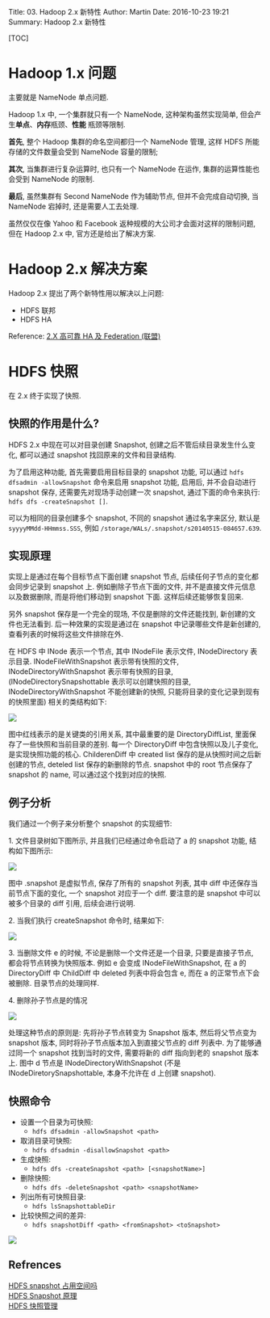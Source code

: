Title: 03. Hadoop 2.x 新特性
Author: Martin
Date: 2016-10-23 19:21
Summary: Hadoop 2.x 新特性

[TOC]

# Hadoop 1.x 问题
主要就是 NameNode 单点问题.

Hadoop 1.x 中, 一个集群就只有一个 NameNode, 这种架构虽然实现简单, 但会产生**单点**、**内存**瓶颈、**性能**
瓶颈等限制.

**首先**, 整个 Hadoop 集群的命名空间都归一个 NameNode 管理, 这样 HDFS 所能存储的文件数量会受到 NameNode 容量的限制;

**其次**, 当集群进行复杂运算时, 也只有一个 NameNode 在运作, 集群的运算性能也会受到 NameNode 的限制.

**最后**, 虽然集群有 Second NameNode 作为辅助节点, 但并不会完成自动切换, 当 NameNode 宕掉时, 还是需要人工去处理.

虽然仅仅在像 Yahoo 和 Facebook 返种规模的大公司才会面对这样的限制问题, 但在 Hadoop 2.x 中, 官方还是给出了解决方案.

# Hadoop 2.x 解决方案
Hadoop 2.x 提出了两个新特性用以解决以上问题:

- HDFS 联邦
- HDFS HA

Reference: [2.X 高可靠 HA 及 Federation (联盟)](http://www.smallcpp.cn/10-2x-gao-ke-kao-ha-ji-federation-lian-meng.html)

# HDFS 快照
在 2.x 终于实现了快照.

## 快照的作用是什么?
HDFS 2.x 中现在可以对目录创建 Snapshot, 创建之后不管后续目录发生什么变化, 都可以通过 snapshot 找回原来的文件和目录结构.

为了启用这种功能, 首先需要启用目标目录的 snapshot 功能, 可以通过 `hdfs dfsadmin -allowSnapshot` 命令来启用 snapshot 功能, 启用后, 并不会自动进行 snapshot 保存, 还需要先对现场手动创建一次 snapshot, 通过下面的命令来执行: `hdfs dfs -createSnapshot []`.

可以为相同的目录创建多个 snapshot, 不同的 snapshot 通过名字来区分, 默认是 `syyyyMMdd-HHmmss.SSS`, 例如 `/storage/WALs/.snapshot/s20140515-084657.639`.

## 实现原理
实现上是通过在每个目标节点下面创建 snapshot 节点, 后续任何子节点的变化都会同步记录到 snapshot 上. 例如删除子节点下面的文件, 并不是直接文件元信息以及数据删除, 而是将他们移动到 snapshot 下面. 这样后续还能够恢复回来.

另外 snapshot 保存是一个完全的现场, 不仅是删除的文件还能找到, 新创建的文件也无法看到. 后一种效果的实现是通过在 snapshot 中记录哪些文件是新创建的, 查看列表的时候将这些文件排除在外.

在 HDFS 中 INode 表示一个节点, 其中 INodeFile 表示文件, INodeDirectory 表示目录. INodeFileWithSnapshot 表示带有快照的文件, INodeDirectoryWithSnapshot 表示带有快照的目录, (INodeDirectorySnapshottable 表示可以创建快照的目录, INodeDirectoryWithSnapshot 不能创建新的快照, 只能将目录的变化记录到现有的快照里面) 相关的类结构如下:

![](http://www.smallcpp.cn/theme/images/Hadoop新特性/快照1.jpg)

图中红线表示的是关键类的引用关系, 其中最重要的是 DirectoryDiffList, 里面保存了一些快照和当前目录的差别. 每一个 DirectoryDiff 中包含快照以及儿子变化, 是实现快照功能的核心. ChilderenDiff 中 created list 保存的是从快照时间之后新创建的节点, deteled list 保存的新删除的节点. snapshot 中的 root 节点保存了 snapshot 的 name, 可以通过这个找到对应的快照.

## 例子分析
我们通过一个例子来分析整个 snapshot 的实现细节:

1\. 文件目录树如下图所示, 并且我们已经通过命令启动了 a 的 snapshot 功能, 结构如下图所示:

![](http://www.smallcpp.cn/theme/images/Hadoop新特性/快照2.jpg)

图中 .snapshot 是虚拟节点, 保存了所有的 snapshot 列表, 其中 diff 中还保存当前节点下面的变化, 一个 snapshot 对应于一个 diff. 要注意的是 snapshot 中可以被多个目录的 diff 引用, 后续会进行说明.

2\. 当我们执行 createSnapshot 命令时, 结果如下:

![](http://www.smallcpp.cn/theme/images/Hadoop新特性/快照3.jpg)

3\. 当删除文件 e 的时候, 不论是删除一个文件还是一个目录, 只要是直接子节点, 都会将节点转换为快照版本. 例如 e 会变成 INodeFileWithSnapshot, 在 a 的 DirectoryDiff 中 ChildDiff 中 deleted 列表中将会包含 e, 而在 a 的正常节点下会被删除. 目录节点的处理同样.

4\. 删除孙子节点是的情况

![](http://www.smallcpp.cn/theme/images/Hadoop新特性/快照4.jpg)

处理这种节点的原则是: 先将孙子节点转变为 Snapshot 版本, 然后将父节点变为 snapshot 版本, 同时将孙子节点版本加入到直接父节点的 diff 列表中. 为了能够通过同一个 snapshot 找到当时的文件, 需要将新的 diff 指向到老的 snapshot 版本上. 图中 d 节点是 INodeDirectoryWithSnapshot (不是 INodeDiretorySnapshottable, 本身不允许在 d 上创建 snapshot).

## 快照命令
- 设置一个目录为可快照:
    + `hdfs dfsadmin -allowSnapshot <path>`
- 取消目录可快照:
    + `hdfs dfsadmin -disallowSnapshot <path>`
- 生成快照:
    + `hdfs dfs -createSnapshot <path> [<snapshotName>]`
- 删除快照:
    + `hdfs dfs -deleteSnapshot <path> <snapshotName>`
- 列出所有可快照目录:
    + `hdfs lsSnapshottableDir`
- 比较快照之间的差异:
    + `hdfs snapshotDiff <path> <fromSnapshot> <toSnapshot>`

![](http://www.smallcpp.cn/theme/images/Hadoop新特性/快照.png)

## Refrences
[HDFS snapshot 占用空间吗](http://www.aboutyun.com/thread-14480-1-1.html)<br>
[HDFS Snapshot 原理](http://www.aboutyun.com/thread-14495-1-1.html)<br>
[HDFS 快照管理](http://blog.csdn.net/androidlushangderen/article/details/51282612)
